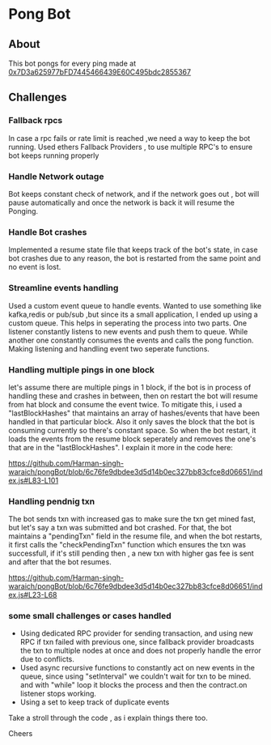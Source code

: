 # Pong Bot


## About

This bot pongs for every ping made at [0x7D3a625977bFD7445466439E60C495bdc2855367](https://goerli.etherscan.io/address/0x7d3a625977bfd7445466439e60c495bdc2855367)

## Challenges
### Fallback rpcs
In case a rpc fails or rate limit is reached ,we need a way to keep the bot running.
Used ethers Fallback Providers , to use multiple RPC's to ensure bot keeps running properly

### Handle Network outage
Bot keeps constant check of network, and if the network goes out , bot will pause automatically and once the network is back it will resume the Ponging.

### Handle Bot crashes
Implemented a resume state file that keeps track of the bot's state, in case bot crashes due to any reason, the bot is restarted from the same point and no event is lost.

### Streamline events handling
Used a custom event queue to handle events.
Wanted to use something like kafka,redis or pub/sub ,but since its a small application,
I ended up using a custom queue.
This helps in seperating the process into two parts.
One listener constantly listens to new events and push them to queue.
While another one constantly consumes the events and calls the pong function.
Making listening and handling event two seperate functions.

### Handling multiple pings in one block

let's assume there are multiple pings in 1 block, if the bot is in process of handling these and crashes in between, then
on restart the bot will resume from hat block and consume the event twice.
To mitigate this, i used a "lastBlockHashes" that maintains an array of hashes/events that have been handled in that particular block.
Also it only saves the block that the bot is consuming currently so there's constant space.
So when the bot restart, it loads the events from the resume block seperately and removes the one's that are in the "lastBlockHashes".
I explain it more in the code here:

https://github.com/Harman-singh-waraich/pongBot/blob/6c76fe9dbdee3d5d14b0ec327bb83cfce8d06651/index.js#L83-L101

### Handling pendnig txn

The bot sends txn with increased gas to make sure the txn get mined fast, but let's say a txn was submitted and bot crashed.
For that, the bot maintains a "pendingTxn" field in the resume file, and when the bot restarts, it first calls the "checkPendingTxn" function which ensures the txn was successfull, if it's still pending then , a new txn with higher gas fee is sent and after that the bot resumes.

https://github.com/Harman-singh-waraich/pongBot/blob/6c76fe9dbdee3d5d14b0ec327bb83cfce8d06651/index.js#L23-L68 

### some small challenges or cases handled

 - Using dedicated RPC provider for sending transaction, and using new RPC if txn failed with previous one, since fallback provider broadcasts the txn to multiple nodes at once and does not properly handle the error due to conflicts.
 - Used async recursive functions to constantly act on new events in the queue, since using "setInterval" we couldn't wait for txn to be mined. and with "while" loop it blocks the process and then the contract.on listener stops working.
 - Using a set to keep track of duplicate events

Take a stroll through the code , as i explain things there too.

Cheers
